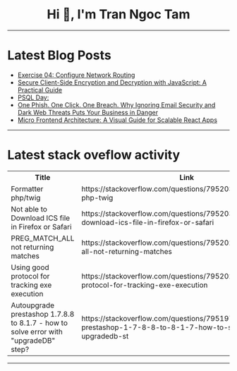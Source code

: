 <h1 align="center">Hi 👋, I'm Tran Ngoc Tam</h1>

---

# Latest Blog Posts 
<!-- BLOG-POST-LIST:START -->
- [Exercise 04: Configure Network Routing](https://dev.to/1suleyman/exercise-04-configure-network-routing-5fll)
- [Secure Client-Side Encryption and Decryption with JavaScript: A Practical Guide](https://dev.to/babynamenestlings_efe5ba9/secure-client-side-encryption-and-decryption-with-javascript-a-practical-guide-6h0)
- [PSQL Day:](https://dev.to/sugumar_r_a5f301adf1fb49a/psql-day-3hoh)
- [One Phish. One Click. One Breach. Why Ignoring Email Security and Dark Web Threats Puts Your Business in Danger](https://dev.to/donald1981/one-phish-one-click-one-breach-why-ignoring-email-security-and-dark-web-threats-puts-your-41h7)
- [Micro Frontend Architecture: A Visual Guide for Scalable React Apps](https://dev.to/mobisoftinfotech/micro-frontend-architecture-a-visual-guide-for-scalable-react-apps-4ld6)
<!-- BLOG-POST-LIST:END -->

---

# Latest stack oveflow activity
<table>
  <tr><th>Title</th><th>Link</th></tr>
  <!-- STACKOVERFLOW:START --><tr><td>Formatter php/twig</td><td>https://stackoverflow.com/questions/79520321/formatter-php-twig</td></tr><tr><td>Not able to Download ICS file in Firefox or Safari</td><td>https://stackoverflow.com/questions/79520308/not-able-to-download-ics-file-in-firefox-or-safari</td></tr><tr><td>PREG_MATCH_ALL not returning matches</td><td>https://stackoverflow.com/questions/79520252/preg-match-all-not-returning-matches</td></tr><tr><td>Using good protocol for tracking exe execution</td><td>https://stackoverflow.com/questions/79520202/using-good-protocol-for-tracking-exe-execution</td></tr><tr><td>Autoupgrade prestashop 1.7.8.8 to 8.1.7 - how to solve error with &quot;upgradeDB&quot; step?</td><td>https://stackoverflow.com/questions/79519713/autoupgrade-prestashop-1-7-8-8-to-8-1-7-how-to-solve-error-with-upgradedb-st</td></tr><!-- STACKOVERFLOW:END -->
</table>

---


